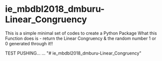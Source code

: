 # ie_mbdbl2018_dmburu-Linear_Congruency
This is a simple minimal set of codes to create a Python Package
What this Function does is - return the Linear Congruency & the random number 1 or 0 generated through it!!

TEST PUSHING...
...
"# ie_mbdbl2018_dmburu-Linear_Congruency" 
